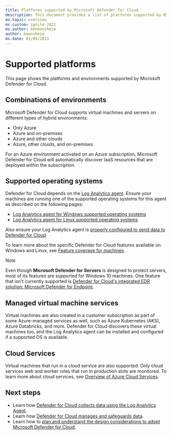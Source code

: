 ```yaml
---
title: Platforms supported by Microsoft Defender for Cloud
description: This document provides a list of platforms supported by Microsoft Defender for Cloud.
ms.topic: overview
ms.custom: ignite-2022
ms.author: benmansheim
author: bmansheim
ms.date: 01/09/2023
---
```


# Supported platforms 

This page shows the platforms and environments supported by Microsoft Defender for Cloud.

<a name="vm-server"></a>

## Combinations of environments

Microsoft Defender for Cloud supports virtual machines and servers on different types of hybrid environments:

* Only Azure
* Azure and on-premises
* Azure and other clouds
* Azure, other clouds, and on-premises

For an Azure environment activated on an Azure subscription, Microsoft Defender for Cloud will automatically discover IaaS resources that are deployed within the subscription.

## Supported operating systems

Defender for Cloud depends on the [Log Analytics agent](../azure-monitor/agents/log-analytics-agent.md). Ensure your machines are running one of the supported operating systems for this agent as described on the following pages:

* [Log Analytics agent for Windows supported operating systems](../azure-monitor/agents/agents-overview.md#supported-operating-systems)
* [Log Analytics agent for Linux supported operating systems](../azure-monitor/agents/agents-overview.md#supported-operating-systems)

Also ensure your Log Analytics agent is [properly configured to send data to Defender for Cloud](working-with-log-analytics-agent.md#manual-agent)

To learn more about the specific Defender for Cloud features available on Windows and Linux, see [Feature coverage for machines](supported-machines-endpoint-solutions-clouds-servers.md).

> [!NOTE]
> Even though **Microsoft Defender for Servers** is designed to protect servers, most of its features are supported for Windows 10 machines. One feature that isn't currently supported is [Defender for Cloud's integrated EDR solution: Microsoft Defender for Endpoint](integration-defender-for-endpoint.md).

<a name="virtual-machine"></a>

## Managed virtual machine services

Virtual machines are also created in a customer subscription as part of some Azure-managed services as well, such as Azure Kubernetes (AKS), Azure Databricks, and more. Defender for Cloud discovers these virtual machines too, and the Log Analytics agent can be installed and configured if a supported OS is available.

<a name="cloud-services"></a>

## Cloud Services

Virtual machines that run in a cloud service are also supported. Only cloud services web and worker roles that run in production slots are monitored. To learn more about cloud services, see [Overview of Azure Cloud Services](../cloud-services/cloud-services-choose-me.md).

## Next steps

- Learn how [Defender for Cloud collects data using the Log Analytics Agent](monitoring-components.md#log-analytics-agent).
- Learn how [Defender for Cloud manages and safeguards data](data-security.md).
- Learn how to [plan and understand the design considerations to adopt Microsoft Defender for Cloud](defender-for-cloud-planning-and-operations-guide.md).
